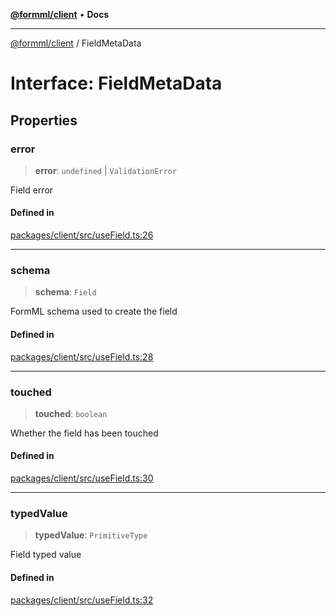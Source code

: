 [**@formml/client**](../README.md) • **Docs**

---

[@formml/client](../globals.md) / FieldMetaData

# Interface: FieldMetaData

## Properties

### error

> **error**: `undefined` \| `ValidationError`

Field error

#### Defined in

[packages/client/src/useField.ts:26](https://github.com/formml/formml/blob/72da07b448131bd3f04929d1b1f639a533f113d9/packages/client/src/useField.ts#L26)

---

### schema

> **schema**: `Field`

FormML schema used to create the field

#### Defined in

[packages/client/src/useField.ts:28](https://github.com/formml/formml/blob/72da07b448131bd3f04929d1b1f639a533f113d9/packages/client/src/useField.ts#L28)

---

### touched

> **touched**: `boolean`

Whether the field has been touched

#### Defined in

[packages/client/src/useField.ts:30](https://github.com/formml/formml/blob/72da07b448131bd3f04929d1b1f639a533f113d9/packages/client/src/useField.ts#L30)

---

### typedValue

> **typedValue**: `PrimitiveType`

Field typed value

#### Defined in

[packages/client/src/useField.ts:32](https://github.com/formml/formml/blob/72da07b448131bd3f04929d1b1f639a533f113d9/packages/client/src/useField.ts#L32)
